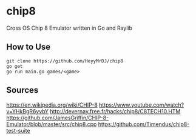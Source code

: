 # chip8
Cross OS Chip 8 Emulator written in Go and Raylib

## How to Use
```shell
git clone https://github.com/HeyyMrDJ/chip8
go get
go run main.go games/<game>
```
## Sources
https://en.wikipedia.org/wiki/CHIP-8
https://www.youtube.com/watch?v=YHkBgR6yvbY
http://devernay.free.fr/hacks/chip8/C8TECH10.HTM
https://github.com/JamesGriffin/CHIP-8-Emulator/blob/master/src/chip8.cpp
https://github.com/Timendus/chip8-test-suite
